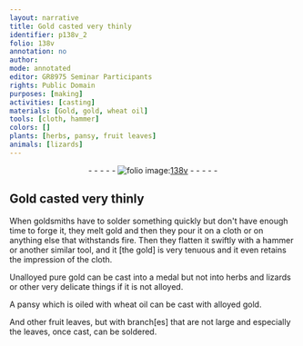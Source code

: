```yaml
---
layout: narrative
title: Gold casted very thinly
identifier: p138v_2
folio: 138v
annotation: no
author:
mode: annotated
editor: GR8975 Seminar Participants
rights: Public Domain
purposes: [making]
activities: [casting]
materials: [Gold, gold, wheat oil]
tools: [cloth, hammer]
colors: []
plants: [herbs, pansy, fruit leaves]
animals: [lizards]
---
```


 <div class="folio" align="center">- - - - - <a href="http://gallica.bnf.fr/ark:/12148/btv1b10500001g/f282.item.r=" target="_blank"><img src="https://cu-mkp.github.io/GR8975-edition/assets/photo-icon.png" alt="folio image: " style="display:inline-block; margin-bottom:-3px;"/>138v</a> - - - - - </div> 

## <span class="material">Gold</span> casted very thinly

  <span class="activity"></span> 
 When <span class="profession">goldsmiths</span> have to solder something quickly but don't have enough time to forge it, they melt <span class="material">gold</span> and then they pour it on a <span class="tool">cloth</span> or on anything else that withstands fire. Then they flatten it swiftly with a <span class="tool">hammer</span> or another similar tool, and it [the gold] is very tenuous and it even retains the impression of the cloth. 
 
 Unalloyed pure <span class="material">gold</span> can be cast into a medal but not into <span class="plant">herbs</span> and <span class="animal">lizards</span> or other very delicate things if it is not alloyed. 
 
 A <span class="plant">pansy</span> which is oiled with <span class="material">wheat oil</span> can be cast with alloyed <span class="material">gold</span>. 
 
 And other <span class="plant">fruit leaves</span>, but with branch[es] that are not large and especially the leaves, once cast, can be soldered. 
 